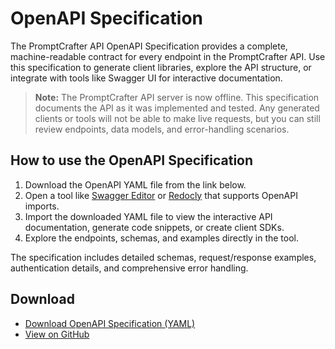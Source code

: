 # OpenAPI Specification

The PromptCrafter API OpenAPI Specification provides a complete, machine-readable contract for every endpoint in the PromptCrafter API. Use this specification to generate client libraries, explore the API structure, or integrate with tools like Swagger UI for interactive documentation.

> **Note:** The PromptCrafter API server is now offline. This specification documents the API as it was implemented and tested. Any generated clients or tools will not be able to make live requests, but you can still review endpoints, data models, and error-handling scenarios.

## How to use the OpenAPI Specification

1. Download the OpenAPI YAML file from the link below.
2. Open a tool like [Swagger Editor](https://editor.swagger.io/) or [Redocly](https://redocly.com/) that supports OpenAPI imports.
3. Import the downloaded YAML file to view the interactive API documentation, generate code snippets, or create client SDKs.
4. Explore the endpoints, schemas, and examples directly in the tool.

The specification includes detailed schemas, request/response examples, authentication details, and comprehensive error handling.

## Download

- [Download OpenAPI Specification (YAML)](assets/PromptCrafter_openapi.yaml)
- [View on GitHub](https://github.com/Marmelodov/PromptCrafter-API/blob/main/openapi/openapi.yaml)
